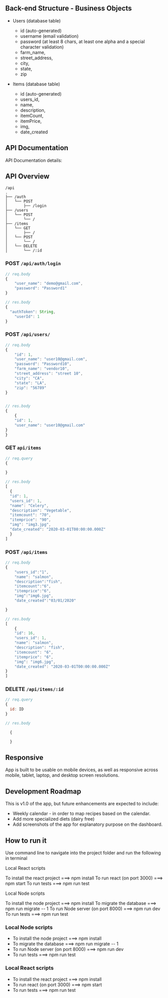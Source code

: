 ## Back-end Structure - Business Objects 
* Users (database table)
    * id (auto-generated)
    * username (email validation)
    * password (at least 8 chars, at least one alpha and a special character validation)
    * farm_name,
    * street_address,
    * city,
    * state,
    * zip

* Items (database table)
    * id (auto-generated)
    * users_id, 
    * name,
    * description,
    * itemCount,
    * itemPrice,
    * img,
    * date_created


## API Documentation 
API Documentation details:
## API Overview

```text
/api
.
├── /auth
│   └── POST
│       ├── /login
├── /users
│   └── POST
│       └── /
├── /items
│   └── GET
│       ├── /
│   └── POST
│       └── /
│   └── DELETE
│       └── /:id

```

### POST `/api/auth/login`

```js
// req.body
{
    "user_name": "demo@gmail.com",
    "password": "Password1"
}

// res.body
{
  "authToken": String,
    "userId": 1
}
```

### POST `/api/users/`

```js
// req.body
{
    "id": 1,
    "user_name": "user10@gmail.com",
    "password": "Password10",
    "farm_name": "vendor10",
    "street_address": "street 10",
    "city": "CA",
    "state": "LA",
    "zip": "56789"
}


// res.body
{
    {
    "id": 1,
    "user_name": "user10@gmail.com"
}
}
```

### GET `api/items`

```js
// req.query
{
  
}

// res.body
[
  {
  "id": 1,
  "users_id": 1,
  "name": "Celery",
  "description": "Vegetable",
  "itemcount": "70",
  "itemprice": "90",
  "img": "img3.jpg",
  "date_created": "2020-03-01T00:00:00.000Z"
  }
]
```

### POST `/api/items`

```js
// req.body
{
    "users_id":"1",
    "name": "salmon",
    "description":"fish",
    "itemcount":"6",
    "itemprice":"6",
    "img":"img6.jpg",
    "date_created":"03/01/2020"

}

// res.body
[
    {
    "id": 16,
    "users_id": 1,
    "name": "salmon",
    "description": "fish",
    "itemcount": "6",
    "itemprice": "6",
    "img": "img6.jpg",
    "date_created": "2020-03-01T00:00:00.000Z"
}
]
```

### DELETE `/api/items/:id`

```js
// req.query
{
  id: ID
}

// res.body

  {

  }

```

## Responsive 
App is built to be usable on mobile devices, as well as responsive across mobile, tablet, laptop, and desktop screen resolutions.

## Development Roadmap 
This is v1.0 of the app, but future enhancements are expected to include:
* Weekly calendar - in order to map recipes based on the calendar.
* Add more specialized diets (dairy free)
* Add screenshots of the app for explanatory purpose on the dashboard.

## How to run it 
Use command line to navigate into the project folder and run the following in terminal

Local React scripts

To install the react project ===> npm install
To run react (on port 3000) ===> npm start
To run tests ===> npm run test

Local Node scripts

To install the node project ===> npm install
To migrate the database ===> npm run migrate -- 1
To run Node server (on port 8000) ===> npm run dev
To run tests ===> npm run test


### Local Node scripts
* To install the node project ===> npm install
* To migrate the database ===> npm run migrate -- 1
* To run Node server (on port 8000) ===> npm run dev
* To run tests ===> npm run test

### Local React scripts
* To install the react project ===> npm install
* To run react (on port 3000) ===> npm start
* To run tests ===> npm run test